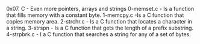 0x07. C - Even more pointers, arrays and strings
0-memset.c - Is a  function that fills memory with a constant byte.
1-memcpy.c -Is a C function that copies memory area.
2-strchr.c - Is a C function that locates a character in a string.
3-strspn - Is a C function that gets the length of a prefix substring.
4-strpbrk.c - I a C function that searches a string for any of a set of bytes.
